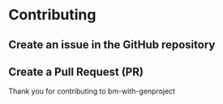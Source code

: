 # Contributing

## Create an issue in the GitHub repository

## Create a Pull Request (PR)

Thank you for contributing to bm-with-genproject
